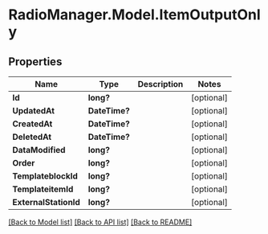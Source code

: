 # RadioManager.Model.ItemOutputOnly
## Properties

Name | Type | Description | Notes
------------ | ------------- | ------------- | -------------
**Id** | **long?** |  | [optional] 
**UpdatedAt** | **DateTime?** |  | [optional] 
**CreatedAt** | **DateTime?** |  | [optional] 
**DeletedAt** | **DateTime?** |  | [optional] 
**DataModified** | **long?** |  | [optional] 
**Order** | **long?** |  | [optional] 
**TemplateblockId** | **long?** |  | [optional] 
**TemplateitemId** | **long?** |  | [optional] 
**ExternalStationId** | **long?** |  | [optional] 

[[Back to Model list]](../README.md#documentation-for-models) [[Back to API list]](../README.md#documentation-for-api-endpoints) [[Back to README]](../README.md)

